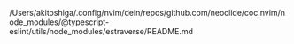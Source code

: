 /Users/akitoshiga/.config/nvim/dein/repos/github.com/neoclide/coc.nvim/node_modules/@typescript-eslint/utils/node_modules/estraverse/README.md